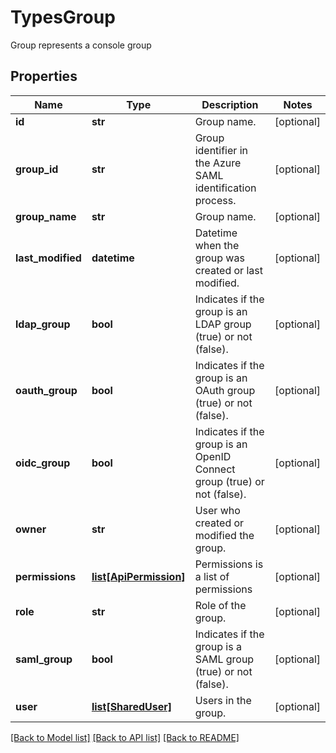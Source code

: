 # TypesGroup

Group represents a console group

## Properties
Name | Type | Description | Notes
------------ | ------------- | ------------- | -------------
**id** | **str** | Group name.  | [optional] 
**group_id** | **str** | Group identifier in the Azure SAML identification process.  | [optional] 
**group_name** | **str** | Group name.  | [optional] 
**last_modified** | **datetime** | Datetime when the group was created or last modified.  | [optional] 
**ldap_group** | **bool** | Indicates if the group is an LDAP group (true) or not (false).  | [optional] 
**oauth_group** | **bool** | Indicates if the group is an OAuth group (true) or not (false).  | [optional] 
**oidc_group** | **bool** | Indicates if the group is an OpenID Connect group (true) or not (false).  | [optional] 
**owner** | **str** | User who created or modified the group.  | [optional] 
**permissions** | [**list[ApiPermission]**](ApiPermission.md) | Permissions is a list of permissions | [optional] 
**role** | **str** | Role of the group.  | [optional] 
**saml_group** | **bool** | Indicates if the group is a SAML group (true) or not (false).  | [optional] 
**user** | [**list[SharedUser]**](SharedUser.md) | Users in the group.  | [optional] 

[[Back to Model list]](../README.md#documentation-for-models) [[Back to API list]](../README.md#documentation-for-api-endpoints) [[Back to README]](../README.md)


